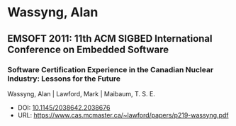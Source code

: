 # Wassyng, Alan

## EMSOFT 2011: 11th ACM SIGBED International Conference on Embedded Software

### Software Certification Experience in the Canadian Nuclear Industry: Lessons for the Future
Wassyng, Alan | Lawford, Mark | Maibaum, T. S. E.
* DOI: [10.1145/2038642.2038676](https://doi.org/10.1145/2038642.2038676)
* URL: <https://www.cas.mcmaster.ca/~lawford/papers/p219-wassyng.pdf>

